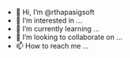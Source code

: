 - 👋 Hi, I’m @rthapasigsoft
- 👀 I’m interested in ...
- 🌱 I’m currently learning ...
- 💞️ I’m looking to collaborate on ...
- 📫 How to reach me ...

<!---
rthapasigsoft/rthapasigsoft is a ✨ special ✨ repository because its `README.md` (this file) appears on your GitHub profile.
You can click the Preview link to take a look at your changes.
--->

